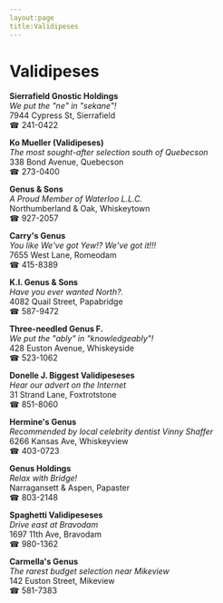 ```yaml
---
layout:page
title:Validipeses
---
```

# Validipeses

**Sierrafield Gnostic Holdings**  
_We put the "ne" in "sekane"!_  
7944 Cypress St, Sierrafield  
☎ 241-0422



**Ko Mueller (Validipeses)**  
_The most sought-after selection south of Quebecson_  
338 Bond Avenue, Quebecson  
☎ 273-0400



**Genus & Sons**  
_A Proud Member of Waterloo L.L.C._  
Northumberland & Oak, Whiskeytown  
☎ 927-2057



**Carry's Genus**  
_You like We've got Yew!? We've got it!!!_  
7655 West Lane, Romeodam  
☎ 415-8389



**K.I. Genus & Sons**  
_Have you ever wanted North?._  
4082 Quail Street, Papabridge  
☎ 587-9472



**Three-needled Genus F.**  
_We put the "ably" in "knowledgeably"!_  
428 Euston Avenue, Whiskeyside  
☎ 523-1062



**Donelle J. Biggest Validipeseses**  
_Hear our advert on the Internet_  
31 Strand Lane, Foxtrotstone  
☎ 851-8060



**Hermine's Genus**  
_Recommended by local celebrity dentist Vinny Shaffer_  
6266 Kansas Ave, Whiskeyview  
☎ 403-0723



**Genus Holdings**  
_Relax with Bridge!_  
Narragansett & Aspen, Papaster  
☎ 803-2148



**Spaghetti Validipeseses**  
_Drive east at Bravodam_  
1697 11th Ave, Bravodam  
☎ 980-1362



**Carmella's Genus**  
_The rarest budget selection near Mikeview_  
142 Euston Street, Mikeview  
☎ 581-7383



